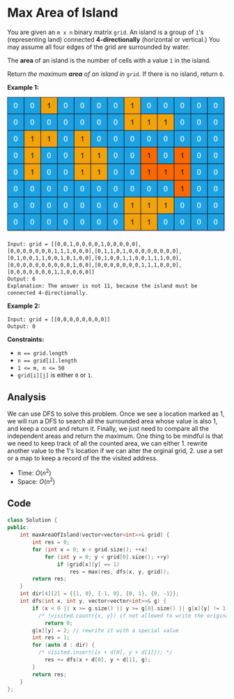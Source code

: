 # Max Area of Island

You are given an `m x n` binary matrix `grid`. An island is a group of `1`'s (representing land) connected **4-directionally** (horizontal or vertical.) You may assume all four edges of the grid are surrounded by water.

The **area** of an island is the number of cells with a value `1` in the island.

Return *the maximum **area** of an island in* `grid`. If there is no island, return `0`.

 

**Example 1:**

![img](resources/maxarea1-grid.jpeg)

```
Input: grid = [[0,0,1,0,0,0,0,1,0,0,0,0,0],[0,0,0,0,0,0,0,1,1,1,0,0,0],[0,1,1,0,1,0,0,0,0,0,0,0,0],[0,1,0,0,1,1,0,0,1,0,1,0,0],[0,1,0,0,1,1,0,0,1,1,1,0,0],[0,0,0,0,0,0,0,0,0,0,1,0,0],[0,0,0,0,0,0,0,1,1,1,0,0,0],[0,0,0,0,0,0,0,1,1,0,0,0,0]]
Output: 6
Explanation: The answer is not 11, because the island must be connected 4-directionally.
```

**Example 2:**

```
Input: grid = [[0,0,0,0,0,0,0,0]]
Output: 0
```

 

**Constraints:**

- `m == grid.length`
- `n == grid[i].length`
- `1 <= m, n <= 50`
- `grid[i][j]` is either `0` or `1`.

## Analysis

We can use DFS to solve this problem. Once we see a location marked as 1, we will run a DFS to search all the surrounded area whose value is also 1, and keep a count and return it. Finally, we just need to compare all the independent areas and return the maximum. One thing to be mindful is that we need to keep track of all the counted area, we can either 1. rewrite another value to the 1's location if we can alter the orginal grid, 2. use a set or a map to keep a record of the the visited address.

* Time: $O(n^2)$
* Space: $O(n^2)$

## Code

```c++
class Solution {
public:
    int maxAreaOfIsland(vector<vector<int>>& grid) {
        int res = 0;
        for (int x = 0; x < grid.size(); ++x)
            for (int y = 0; y < grid[0].size(); ++y)
                if (grid[x][y] == 1)
                    res = max(res, dfs(x, y, grid));
        return res;
    }
    int dir[4][2] = {{1, 0}, {-1, 0}, {0, 1}, {0, -1}};
    int dfs(int x, int y, vector<vector<int>>& g) {
        if (x < 0 || x >= g.size() || y >= g[0].size() || g[x][y] != 1)
          /* !visited.count({x, y}) if not allowed to write the original grid */
            return 0;
        g[x][y] = 2; // rewrite it with a special value
        int res = 1;
        for (auto d : dir) {
          /* visited.insert({x + d[0], y + d[1]}); */
            res += dfs(x + d[0], y + d[1], g);
        }
        return res;
    }
};
```

